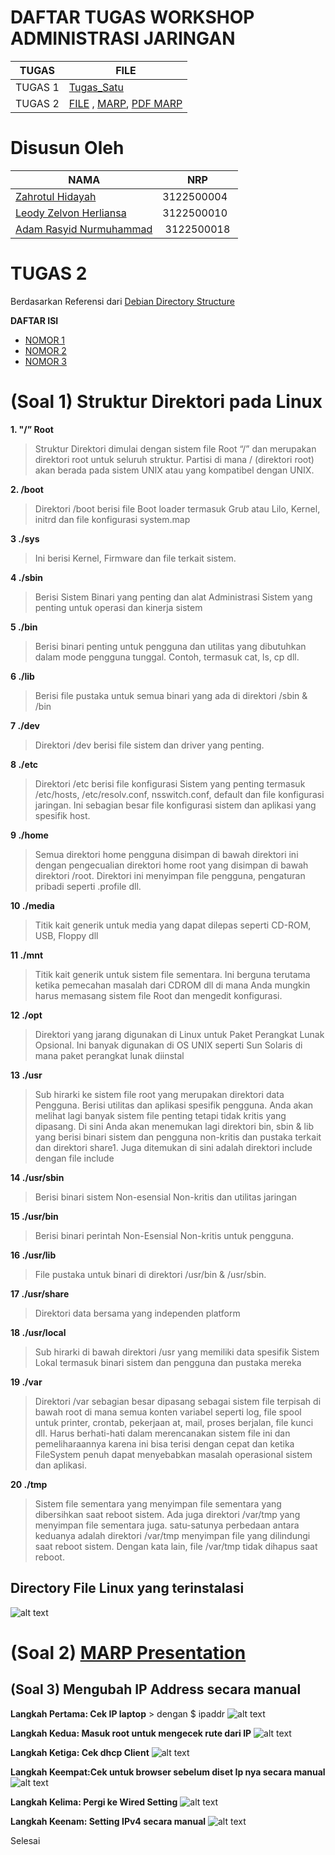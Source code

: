 # DAFTAR TUGAS WORKSHOP ADMINISTRASI JARINGAN

| TUGAS | FILE |
| ------| -----|
| TUGAS 1|  [Tugas_Satu](https://github.com/adamrasyid01/SysAdmin-3122500018/blob/main/Tugas1.md) |
| TUGAS 2| [FILE](Tugas_2) , [MARP](TUGAS_2/PPT_SYSADMIN.md), [PDF MARP](TUGAS_2/PPT_SYSADMIN.pdf)|

# Disusun Oleh

| NAMA | NRP |
| ---- | --- |
| [Zahrotul Hidayah](https://github.com/zah1703)| 3122500004 |
| [Leody Zelvon Herliansa](https://github.com/Leodyz)| 3122500010 |
| [Adam Rasyid Nurmuhammad](https://github.com/adamrasyid01)| 3122500018 |                                   


# TUGAS 2



Berdasarkan Referensi dari [Debian Directory Structure](https://www.debianadmin.com/linux-directory-structure-overview.html)

**DAFTAR ISI**

- [NOMOR 1](#soal-1-struktur-direktori-pada-linux)
- [NOMOR 2](#soal-2-marp-presentation)
- [NOMOR 3](#soal-3-mengubah-ip-address-secara-manual)


# (Soal 1) Struktur Direktori pada Linux

**1. "/” Root**

> Struktur Direktori dimulai dengan sistem file Root “/” dan merupakan direktori root untuk seluruh struktur. Partisi di mana / (direktori root) akan berada pada sistem UNIX atau yang kompatibel dengan UNIX.

**2. /boot**

> Direktori /boot berisi file Boot loader termasuk Grub atau Lilo, Kernel, initrd dan file konfigurasi system.map

**3 ./sys**

>Ini berisi Kernel, Firmware dan file terkait sistem.

**4 ./sbin**

>Berisi Sistem Binari yang penting dan alat Administrasi Sistem yang penting untuk operasi dan kinerja sistem

**5 ./bin**

>Berisi binari penting untuk pengguna dan utilitas yang dibutuhkan dalam mode pengguna tunggal. Contoh, termasuk cat, ls, cp dll.

**6 ./lib**

>Berisi file pustaka untuk semua binari yang ada di direktori /sbin & /bin

**7 ./dev**

>Direktori /dev berisi file sistem dan driver yang penting.

**8 ./etc**

>Direktori /etc berisi file konfigurasi Sistem yang penting termasuk /etc/hosts, /etc/resolv.conf, nsswitch.conf, default dan file konfigurasi jaringan. Ini sebagian besar file konfigurasi sistem dan aplikasi yang spesifik host.

**9 ./home**

>Semua direktori home pengguna disimpan di bawah direktori ini dengan pengecualian direktori home root yang disimpan di bawah direktori /root. Direktori ini menyimpan file pengguna, pengaturan pribadi seperti .profile dll.

**10 ./media**

>Titik kait generik untuk media yang dapat dilepas seperti CD-ROM, USB, Floppy dll

**11 ./mnt**

>Titik kait generik untuk sistem file sementara. Ini berguna terutama ketika pemecahan masalah dari CDROM dll di mana Anda mungkin harus memasang sistem file Root dan mengedit konfigurasi.

**12 ./opt**

>Direktori yang jarang digunakan di Linux untuk Paket Perangkat Lunak Opsional. Ini banyak digunakan di OS UNIX seperti Sun Solaris di mana paket perangkat lunak diinstal

**13 ./usr**

>Sub hirarki ke sistem file root yang merupakan direktori data Pengguna. Berisi utilitas dan aplikasi spesifik pengguna. Anda akan melihat lagi banyak sistem file penting tetapi tidak kritis yang dipasang. Di sini Anda akan menemukan lagi direktori bin, sbin & lib yang berisi binari sistem dan pengguna non-kritis dan pustaka terkait dan direktori share1. Juga ditemukan di sini adalah direktori include dengan file include

**14 ./usr/sbin**

>Berisi binari sistem Non-esensial Non-kritis dan utilitas jaringan

**15 ./usr/bin**

>Berisi binari perintah Non-Esensial Non-kritis untuk pengguna.

**16 ./usr/lib**

>File pustaka untuk binari di direktori /usr/bin & /usr/sbin.

**17 ./usr/share**

>Direktori data bersama yang independen platform

**18 ./usr/local**

>Sub hirarki di bawah direktori /usr yang memiliki data spesifik Sistem Lokal termasuk binari sistem dan pengguna dan pustaka mereka

**19 ./var**

>Direktori /var sebagian besar dipasang sebagai sistem file terpisah di bawah root di mana semua konten variabel seperti log, file spool untuk printer, crontab, pekerjaan at, mail, proses berjalan, file kunci dll. Harus berhati-hati dalam merencanakan sistem file ini dan pemeliharaannya karena ini bisa terisi dengan cepat dan ketika FileSystem penuh dapat menyebabkan masalah operasional sistem dan aplikasi.

**20 ./tmp**

>Sistem file sementara yang menyimpan file sementara yang dibersihkan saat reboot sistem. Ada juga direktori /var/tmp yang menyimpan file sementara juga. satu-satunya perbedaan antara keduanya adalah direktori /var/tmp menyimpan file yang dilindungi saat reboot sistem. Dengan kata lain, file /var/tmp tidak dihapus saat reboot.


## Directory File Linux yang terinstalasi

![alt text](/assets//assets/img/directorylinux.png)

# (Soal 2) [MARP Presentation](/assets/2_Slide_SystemAdministrasi.md)


## (Soal 3) Mengubah IP Address secara manual

**Langkah Pertama: Cek IP laptop** > dengan $ ipaddr
![alt text](/assets/img/ip_addr.png)

**Langkah Kedua: Masuk root untuk mengecek rute dari IP**
![alt text](/assets/img/route-n.png)

**Langkah Ketiga: Cek dhcp Client**
![alt text](/assets/img/dhclient.png)


**Langkah Keempat:Cek untuk browser sebelum diset Ip nya secara manual**
![alt text](/assets/img/tesbefore.png)

**Langkah Kelima: Pergi ke Wired Setting**
![alt text](/assets/img/settingwired.png)

**Langkah Keenam: Setting IPv4 secara manual**
![alt text](/assets/img/setting_address.png)

Selesai
